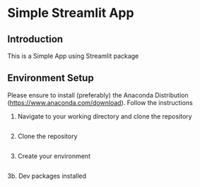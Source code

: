 # Simple Streamlit App

## Introduction
This is a Simple App using Streamlit package

## Environment Setup
Please ensure to install (preferably) the Anaconda Distribution (https://www.anaconda.com/download). Follow the instructions

1. Navigate to your working directory and clone the repository
  ```cd to your working directory
  ```
2. Clone the repository
  ```git clone https://github.com/lexjox777/simple-app.git
  ```
3. Create your environment
  ``` conda create --name simpleappenv python==3.10 -y
  ```
  3b. Dev packages installed
  ```pip install streamlit jupyter notebook==6.5.6 pandas numpy
  ```




